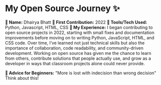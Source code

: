 # My Open Source Journey ✨

**👤 Name:** Dhairya Bhatt
**📅 First Contribution:** 2022
**🔧 Tools/Tech Used:** Python, Javascript, HTML, CSS
**🌟 My Experience:** 
I began contributing to open source projects in 2022, starting with small fixes and documentation improvements before moving on to writing Python, JavaScript, HTML, and CSS code. Over time, I’ve learned not just technical skills but also the importance of collaboration, code readability, and community-driven development. Working on open source has given me the chance to learn from others, contribute solutions that people actually use, and grow as a developer in ways that classroom projects alone could never provide.

**📌 Advice for Beginners:** 
"More is lost with indecision than wrong decision" Think about this!
